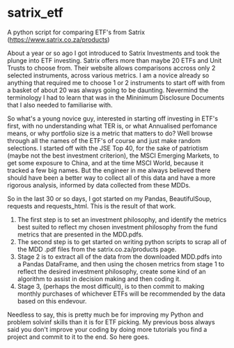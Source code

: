 # satrix_etf
A python script for comparing ETF's from Satrix (https://www.satrix.co.za/products)

About a year or so ago I got introduced to Satrix Investments and took the plunge into ETF investing. Satrix offers more than maybe 20 ETFs and Unit Trusts to choose from. Their website allows comparisons accross only 2 selected instruments, across various metrics. I am a novice already so anything that required me to choose 1 or 2 instruments to start off with from a basket of about 20 was always going to be daunting. Nevermind the terminology I had to learn that was in the Mininimum Disclosure Documents that I also needed to familiarise with. 

So what's a young novice guy, interested in starting off investing in ETF's first, with no understanding what TER is, or what Annualised perfomance means, or why portfolio size is a metric that matters to do? Well browse through all the names of the ETF's of course and just make random selections. I started off with the JSE Top 40, for the sake of patriotism (maybe not the best investment criterion), the MSCI Emerging Markets, to get some exposure to China, and at the time MSCI World, because it tracked a few big names. But the engineer in me always believed there should have been a better way to collect all of this data and have a more rigorous analysis, informed by data collected from these MDDs. 

So in the last 30 or so days, I got started on my Pandas, BeautifulSoup, requests and requests_html. This is the result of that work. 

1) The first step is to set an investment philosophy, and identify the metrics best suited to reflect my chosen investment philosophy from the fund metrics that are presented in the MDD.pdfs. 
2) The second step is to get started on writing python scripts to scrap all of the MDD .pdf files from the satrix.co.za/products page. 
3) Stage 2 is to extract all of the data from the downloaded MDD.pdfs into a Pandas DataFrame, and then using the chosen metrics from stage 1 to reflect the desired investment philosophy, create some kind of an algorithm to assist in decision making and then coding it. 
4) Stage 3, (perhaps the most difficult), is to then commit to making monthly purchases of whichever ETFs will be recommended by the data based on this endevour. 

Needless to say, this is pretty much be for improving my Python and problem solvinf skills than it is for ETF picking. My previous boss always said you don't improve your coding by doing more tutorials you find a project and commit to it to the end. So here goes.

